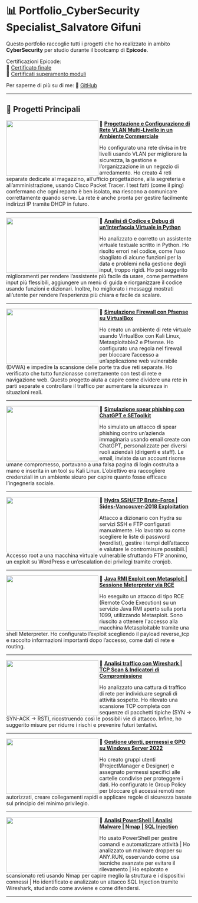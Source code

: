 # 📊 Portfolio_CyberSecurity Specialist_Salvatore Gifuni

Questo portfolio raccoglie tutti i progetti che ho realizzato in ambito **CyberSecurity** per studio durante il bootcamp di **Epicode**.

Certificazioni Epicode:  
🔗 [Certificato finale](https://github.com/SalvatoreGifuni/Portfolio_CyberSecurity/blob/main/EPICODE_CS0225IT_CERT/Certificato_Finale/652696cd-f9c9-416d-a2b8-6ba49db3a51c.pdf)  
🔗 [Certificati superamento moduli](https://github.com/SalvatoreGifuni/SalvatoreGifuni/Portfolio_CyberSecurity/blob/main/EPICODE_CS0225IT_CERT/tree/EPICODE_CS0225IT_CERT)

Per saperne di più su di me: 
🔗 [GitHub](https://github.com/SalvatoreGifuni)

---

## 📂 Progetti Principali

<img align="left" width="250" height="150" src="https://github.com/SalvatoreGifuni/Portfolio_CyberSecurity/blob/main/images/1.png?raw=true"> 🔸 **[Progettazione e Configurazione di Rete VLAN Multi-Livello in un Ambiente Commerciale](https://github.com/SalvatoreGifuni/Portfolio_CyberSecurity/tree/main/EPICODE_CS0225IT_PROJ/Proj1_VLAN)**

Ho configurato una rete divisa in tre livelli usando VLAN per migliorare la sicurezza, la gestione e l’organizzazione in un negozio di arredamento. Ho creato 4 reti separate dedicate al magazzino, all’ufficio progettazione, alla segreteria e all’amministrazione, usando Cisco Packet Tracer. I test fatti (come il ping) confermano che ogni reparto è ben isolato, ma riescono a comunicare correttamente quando serve. La rete è anche pronta per gestire facilmente indirizzi IP tramite DHCP in futuro.

---

<img align="left" width="250" height="150" src="https://github.com/SalvatoreGifuni/Portfolio_CyberSecurity/blob/main/images/2.png?raw=true"> 🔸 **[Analisi di Codice e Debug di un’Interfaccia Virtuale in Python](https://github.com/SalvatoreGifuni/Portfolio_CyberSecurity/tree/main/EPICODE_CS0225IT_PROJ/Proj2_AnalisiPython)**

Ho analizzato e corretto un assistente virtuale testuale scritto in Python. Ho risolto errori nel codice, come l’uso sbagliato di alcune funzioni per la data e problemi nella gestione degli input, troppo rigidi. Ho poi suggerito miglioramenti per rendere l’assistente più facile da usare, come permettere input più flessibili, aggiungere un menù di guida e riorganizzare il codice usando funzioni e dizionari. Inoltre, ho migliorato i messaggi mostrati all’utente per rendere l’esperienza più chiara e facile da scalare.

---

<img align="left" width="250" height="150" src="https://github.com/SalvatoreGifuni/Portfolio_CyberSecurity/blob/main/images/3.png?raw=true"> 🔸 **[Simulazione Firewall con Pfsense su VirtualBox](https://github.com/SalvatoreGifuni/Portfolio_CyberSecurity/tree/main/EPICODE_CS0225IT_PROJ/Proj3_PfSense)**

Ho creato un ambiente di rete virtuale usando VirtualBox con Kali Linux, Metasploitable2 e Pfsense. Ho configurato una regola nel firewall per bloccare l’accesso a un’applicazione web vulnerabile (DVWA) e impedire la scansione delle porte tra due reti separate. Ho verificato che tutto funzionasse correttamente con test di rete e navigazione web. Questo progetto aiuta a capire come dividere una rete in parti separate e controllare il traffico per aumentare la sicurezza in situazioni reali.

---

<img align="left" width="250" height="150" src="https://github.com/SalvatoreGifuni/Portfolio_CyberSecurity/blob/main/images/4.png?raw=true"> 🔸 **[Simulazione spear phishing con ChatGPT e SEToolkit](https://github.com/SalvatoreGifuni/Portfolio_CyberSecurity/tree/main/EPICODE_CS0225IT_PROJ/Proj4_EmailPhishing)**

Ho simulato un attacco di spear phishing contro un’azienda immaginaria usando email create con ChatGPT, personalizzate per diversi ruoli aziendali (dirigenti e staff). Le email, inviate da un account risorse umane compromesso, portavano a una falsa pagina di login costruita a mano e inserita in un tool su Kali Linux. L’obiettivo era raccogliere credenziali in un ambiente sicuro per capire quanto fosse efficace l’ingegneria sociale.

---

<img align="left" width="250" height="150" src="https://github.com/SalvatoreGifuni/Portfolio_CyberSecurity/blob/main/images/5.png?raw=true"> 🔸 **[Hydra SSH/FTP Brute-Force | Sides-Vancouver-2018 Exploitation](https://github.com/SalvatoreGifuni/Portfolio_CyberSecurity/tree/main/EPICODE_CS0225IT_PROJ/Proj5_Hydra_BlaxBox_SidesVancouver)**

Attacco a dizionario con Hydra su servizi SSH e FTP configurati manualmente. Ho lavorato su come scegliere le liste di password (wordlist), gestire i tempi dell’attacco e valutare le contromisure possibili.|
Accesso root a una macchina virtuale vulnerabile sfruttando FTP anonimo, un exploit su WordPress e un’escalation dei privilegi tramite cronjob.

---

<img align="left" width="250" height="150" src="https://github.com/SalvatoreGifuni/Portfolio_CyberSecurity/blob/main/images/6.png?raw=true">🔸  **[Java RMI Exploit con Metasploit | Sessione Meterpreter via RCE](https://github.com/SalvatoreGifuni/Portfolio_CyberSecurity/tree/main/EPICODE_CS0225IT_PROJ/Proj6_Metasploit)**

Ho eseguito un attacco di tipo RCE (Remote Code Execution) su un servizio Java RMI aperto sulla porta 1099, utilizzando Metasploit. Sono riuscito a ottenere l'accesso alla macchina Metasploitable tramite una shell Meterpreter. Ho configurato l’exploit scegliendo il payload reverse_tcp e raccolto informazioni importanti dopo l’accesso, come dati di rete e routing.

---

<img align="left" width="250" height="150" src="https://github.com/SalvatoreGifuni/Portfolio_CyberSecurity/blob/main/images/7.png?raw=true">🔸 **[Analisi traffico con Wireshark | TCP Scan & Indicatori di Compromissione](https://github.com/SalvatoreGifuni/Portfolio_CyberSecurity/tree/main/EPICODE_CS0225IT_PROJ/Proj7_wireshark)**

Ho analizzato una cattura di traffico di rete per individuare segnali di attività sospette. Ho rilevato una scansione TCP completa con sequenze di pacchetti tipiche (SYN → SYN-ACK → RST), ricostruendo così le possibili vie di attacco. Infine, ho suggerito misure per ridurre i rischi e prevenire futuri tentativi.

---

<img align="left" width="250" height="150" src="https://github.com/SalvatoreGifuni/Portfolio_CyberSecurity/blob/main/images/8.png?raw=true">🔸 **[Gestione utenti, permessi e GPO su Windows Server 2022](https://github.com/SalvatoreGifuni/Portfolio_CyberSecurity/tree/main/EPICODE_CS0225IT_PROJ/Proj8_WindowsServer_ActiveDiectory)**

Ho creato gruppi utenti (ProjectManager e Designer) e assegnato permessi specifici alle cartelle condivise per proteggere i dati. Ho configurato le Group Policy per bloccare gli accessi remoti non autorizzati, creare collegamenti rapidi e applicare regole di sicurezza basate sul principio del minimo privilegio.

---

<img align="left" width="250" height="150" src="https://github.com/SalvatoreGifuni/Portfolio_CyberSecurity/blob/main/images/9.png?raw=true">🔸 **[Analisi PowerShell | Analisi Malware | Nmap | SQL Injection](https://github.com/SalvatoreGifuni/Portfolio_CyberSecurity/tree/main/EPICODE_CS0225IT_PROJ/Proj9_PowerShell_Nmap_AnyRun_SQLi)**

Ho usato PowerShell per gestire comandi e automatizzare attività | Ho analizzato un malware dropper su ANY.RUN, osservando come usa tecniche avanzate per evitare il rilevamento | Ho esplorato e scansionato reti usando Nmap per capire meglio la struttura e i dispositivi connessi | Ho identificato e analizzato un attacco SQL Injection tramite Wireshark, studiando come avviene e come difendersi.

---


